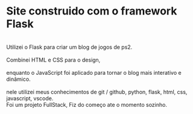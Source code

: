 # Site construido com o framework Flask
<br>
Utilizei o Flask para criar um blog de jogos de ps2. <br>
<br>
Combinei HTML e CSS para o design,<br>
<br>
enquanto o JavaScript foi aplicado para tornar o blog mais interativo e dinâmico.<br>
<br>
nele utilizei meus conhecimentos de git / github, python, flask, html, css, javascript, vscode.
<br>
Foi um projeto FullStack, Fiz do começo ate o momento sozinho.
